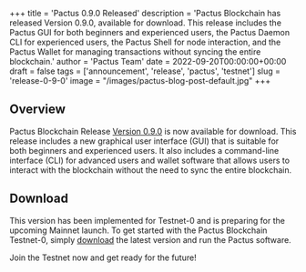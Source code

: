 +++
title = 'Pactus 0.9.0 Released'
description = 'Pactus Blockchain has released Version 0.9.0, available for download. This release includes the Pactus GUI for both beginners and experienced users, the Pactus Daemon CLI for experienced users, the Pactus Shell for node interaction, and the Pactus Wallet for managing transactions without syncing the entire blockchain.'
author = 'Pactus Team'
date = 2022-09-20T00:00:00+00:00
draft = false
tags = ['announcement', 'release', 'pactus', 'testnet']
slug = 'release-0-9-0'
image = "/images/pactus-blog-post-default.jpg"
+++

## Overview

Pactus Blockchain Release [Version 0.9.0](https://github.com/pactus-project/pactus/releases/tag/v0.9.0)
is now available for download.
This release includes a new graphical user interface (GUI) that
is suitable for both beginners and experienced users.
It also includes a command-line interface (CLI) for advanced users and wallet software
that allows users to interact with the blockchain without the need to sync the entire blockchain.

## Download

This version has been implemented for Testnet-0 and is preparing for the upcoming Mainnet launch.
To get started with the Pactus Blockchain Testnet-0, simply [download](https://pactus.org/download)
the latest version and run the Pactus software.

Join the Testnet now and get ready for the future!
